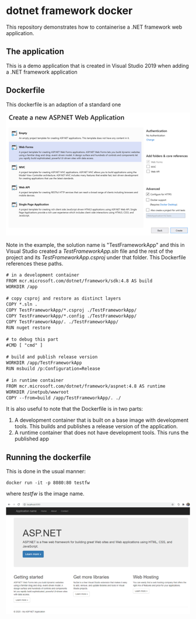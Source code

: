 # dotnet framework docker
This repository demonstrates how to containerise a .NET framework web application.

## The application
This is a demo application that is created in Visual Studio 2019 when adding a .NET framework application

## Dockerfile
This dockerfile is an adaption of a standard one

![VS2019 wizard](/wizard.png)

Note in the example, the solution name is "TestFrameworkApp" and this in Visual Studio created a *TestFrameworkApp.sln* file and the rest of the project and its *TestFrameworkApp.csproj* under that folder. This Dockerfile references these paths.
```
# in a development container
FROM mcr.microsoft.com/dotnet/framework/sdk:4.8 AS build
WORKDIR /app

# copy csproj and restore as distinct layers
COPY *.sln .
COPY TestFrameworkApp/*.csproj ./TestFrameworkApp/
COPY TestFrameworkApp/*.config ./TestFrameworkApp/
COPY TestFrameworkApp/. ./TestFrameworkApp/
RUN nuget restore

# to debug this part
#CMD [ "cmd" ]

# build and publish release version
WORKDIR /app/TestFrameworkApp
RUN msbuild /p:Configuration=Release

# in runtime container
FROM mcr.microsoft.com/dotnet/framework/aspnet:4.8 AS runtime
WORKDIR /inetpub/wwwroot
COPY --from=build /app/TestFrameworkApp/. ./
```

It is also useful to note that the Dockerfile is in two parts:
1. A development container that is built on a base image with development tools. This builds and publishes a release version of the application.
2. A runtime container that does not have development tools. This runs the published app

## Running the dockerfile

This is done in the usual manner:
```
docker run -it -p 8080:80 testfw
```
where *testfw* is the image name.

![Running app](/frontpage.png)
